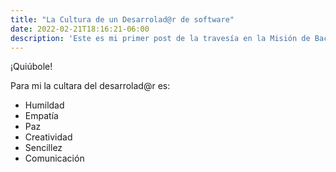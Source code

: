 ```yaml
---
title: "La Cultura de un Desarrolad@r de software"
date: 2022-02-21T18:16:21-06:00
description: 'Este es mi primer post de la travesía en la Misión de Backend con Node JS de Launch X.'
---
```


¡Quiúbole!

Para mi la cultara del desarrolad@r es:

- Humildad
- Empatía
- Paz
- Creatividad
- Sencillez
- Comunicación
